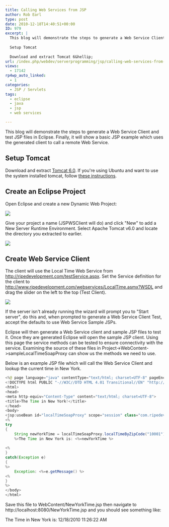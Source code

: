 ```yaml
---
title: Calling Web Services from JSP
author: Rob Earl
type: post
date: 2010-12-18T14:40:51+00:00
ID: 979
excerpt: |
  This blog will demonstrate the steps to generate a Web Service Client and test JSP files in Eclipse. Finally, it will show a basic JSP example which uses the generated client to call a remote Web Service.
  
  Setup Tomcat
  
  Download and extract Tomcat 6&hellip;
url: /index.php/webdev/serverprogramming/jsp/calling-web-services-from-jsp/
views:
  - 17142
rp4wp_auto_linked:
  - 1
categories:
  - JSP / Servlets
tags:
  - eclipse
  - java
  - jsp
  - web services

---
```

This blog will demonstrate the steps to generate a Web Service Client and test JSP files in Eclipse. Finally, it will show a basic JSP example which uses the generated client to call a remote Web Service.

## Setup Tomcat

Download and extract [Tomcat 6.0][1]. If you're using Ubuntu and want to use the system installed tomcat, follow [these instructions][2].

## Create an Eclipse Project

Open Eclipse and create a new Dynamic Web Project:

![][3]

Give your project a name (JSPWSClient will do) and click "New" to add a New Server Runtime Environment. Select Apache Tomcat v6.0 and locate the directory you extracted to earlier. 

![][4]

## Create Web Service Client

The client will use the Local Time Web Service from http://ripedevelopment.com/testService.aspx. Set the Service definition for the client to http://www.ripedevelopment.com/webservices/LocalTime.asmx?WSDL and drag the slider on the left to the top (Test Client). 

![][5]

If the server isn't already running the wizard will prompt you to "Start server", do this and, when prompted to generate a Web Service Client Test, accept the defaults to use Web Service Sample JSPs.

Eclipse will then generate a Web Service client and sample JSP files to test it. Once they are generated Eclipse will open the sample JSP client. Using this page the service methods can be tested to ensure connectivity with the service. Examining the source of these files in Project->WebContent->sampleLocalTimeSoapProxy can show us the methods we need to use. 

Below is an example JSP file which will call the Web Service Client and lookup the current time in New York.

```java
<%@ page language="java" contentType="text/html; charset=UTF-8" pageEncoding="UTF-8"%>
<!DOCTYPE html PUBLIC "-//W3C//DTD HTML 4.01 Transitional//EN" "http://www.w3.org/TR/html4/loose.dtd">
<html>
<head>
<meta http-equiv="Content-Type" content="text/html; charset=UTF-8">
<title>The Time in New York!</title>
</head>
<body>
<jsp:useBean id="localTimeSoapProxy" scope="session" class="com.ripedev.www.LocalTimeSoapProxy" />
<%
try
{
	String newYorkTime = localTimeSoapProxy.localTimeByZipCode("10001"); // Pass a New York zipcode.
	%>The Time in New York is: <%=newYorkTime %>
	
<%
}
catch(Exception e)
{
%> 
	Exception: <%=e.getMessage() %>
<%	
}
%>
</body>
</html>
```
Save this file to WebContent/NewYorkTime.jsp then navigate to http://localhost:8080/NewYorkTime.jsp and you should see something like:

The Time in New York is: 12/18/2010 11:26:22 AM

 [1]: http://tomcat.apache.org/download-60.cgi
 [2]: http://ubuntuforums.org/showthread.php?p=8541057
 [3]: https://lessthandot.z19.web.core.windows.net/wp-content/uploads/users/robearl/DynamicWebProject.png ""
 [4]: https://lessthandot.z19.web.core.windows.net/wp-content/uploads/users/robearl/Tomcat.png ""
 [5]: https://lessthandot.z19.web.core.windows.net/wp-content/uploads/users/robearl/WebServiceClient.png ""